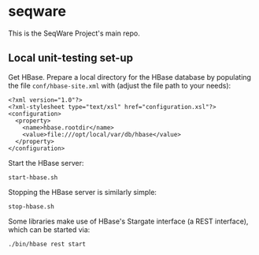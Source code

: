 seqware
=======

This is the SeqWare Project's main repo.

Local unit-testing set-up
-------------------------

Get HBase. Prepare a local directory for the HBase database by populating the file `conf/hbase-site.xml` with (adjust the file path to your needs):

    <?xml version="1.0"?>
    <?xml-stylesheet type="text/xsl" href="configuration.xsl"?>
    <configuration>
      <property>
        <name>hbase.rootdir</name>
        <value>file:///opt/local/var/db/hbase</value>
      </property>
    </configuration>

Start the HBase server:

    start-hbase.sh

Stopping the HBase server is similarly simple:

    stop-hbase.sh

Some libraries make use of HBase's Stargate interface (a REST interface), which can be started via:

    ./bin/hbase rest start

